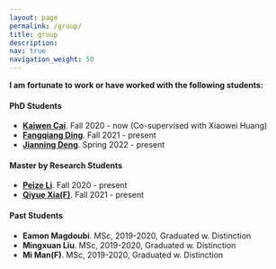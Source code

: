```yaml
---
layout: page
permalink: /group/
title: group
description: 
nav: true
navigation_weight: 50
---
```


**I am fortunate to work or have worked with the following students:** 

<section>
  <h4>PhD Students</h4>
  <ul>
        <li>
            <a href="https://christopherlu.github.io/"  target="_blank"><strong>Kaiwen Cai</strong></a>. Fall 2020 - now (Co-supervised with Xiaowei Huang)
        </li>
        <li>
            <a href="https://toytiny.github.io/"  target="_blank"><strong>Fangqiang Ding</strong></a>. Fall 2021 - present
        </li>
        <li>
            <a href="https://toytiny.github.io/"  target="_blank"><strong>Jianning Deng</strong></a>. Spring 2022 - present
        </li>
  </ul>
</section>

<section>
  <h4> Master by Research Students</h4>
  <ul>
        <li>
            <a href="https://christopherlu.github.io/"  target="_blank"><strong>Peize Li</strong></a>. Fall 2020 - present
        </li>
        <li>
            <a href="https://christopherlu.github.io/"  target="_blank"><strong>Qiyue Xia(F)</strong></a>. Fall 2021 - present
        </li>
  </ul>
</section>

<section>
  <h4>Past Students</h4>
  <ul>
        <li>
            <strong>Eamon Magdoubi</strong>. MSc, 2019-2020, Graduated w. Distinction
        </li>
        <li>
            <strong>Mingxuan Liu</strong>. MSc, 2019-2020, Graduated w. Distinction 
        </li>
        <li>
            <strong>Mi Man(F)</strong>. MSc, 2019-2020, Graduated w. Distinction 
        </li>
  </ul>
</section>